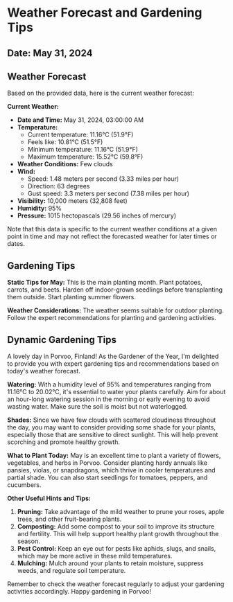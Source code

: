 # Weather Forecast and Gardening Tips
## Date: May 31, 2024

## Weather Forecast
Based on the provided data, here is the current weather forecast:

**Current Weather:**

* **Date and Time:** May 31, 2024, 03:00:00 AM
* **Temperature:**
	+ Current temperature: 11.16°C (51.9°F)
	+ Feels like: 10.81°C (51.5°F)
	+ Minimum temperature: 11.16°C (51.9°F)
	+ Maximum temperature: 15.52°C (59.8°F)
* **Weather Conditions:** Few clouds
* **Wind:**
	+ Speed: 1.48 meters per second (3.33 miles per hour)
	+ Direction: 63 degrees
	+ Gust speed: 3.3 meters per second (7.38 miles per hour)
* **Visibility:** 10,000 meters (32,808 feet)
* **Humidity:** 95%
* **Pressure:** 1015 hectopascals (29.56 inches of mercury)

Note that this data is specific to the current weather conditions at a given point in time and may not reflect the forecasted weather for later times or dates.
## Gardening Tips
**Static Tips for May:**
This is the main planting month. Plant potatoes, carrots, and beets. Harden off indoor-grown seedlings before transplanting them outside. Start planting summer flowers.

**Weather Considerations:**
The weather seems suitable for outdoor planting. Follow the expert recommendations for planting and gardening activities.
## Dynamic Gardening Tips
A lovely day in Porvoo, Finland! As the Gardener of the Year, I'm delighted to provide you with expert gardening tips and recommendations based on today's weather forecast.

**Watering:** With a humidity level of 95% and temperatures ranging from 11.16°C to 20.02°C, it's essential to water your plants carefully. Aim for about an hour-long watering session in the morning or early evening to avoid wasting water. Make sure the soil is moist but not waterlogged.

**Shades:** Since we have few clouds with scattered cloudiness throughout the day, you may want to consider providing some shade for your plants, especially those that are sensitive to direct sunlight. This will help prevent scorching and promote healthy growth.

**What to Plant Today:** May is an excellent time to plant a variety of flowers, vegetables, and herbs in Porvoo. Consider planting hardy annuals like pansies, violas, or snapdragons, which thrive in cooler temperatures and partial shade. You can also start seedlings for tomatoes, peppers, and cucumbers.

**Other Useful Hints and Tips:**

1. **Pruning:** Take advantage of the mild weather to prune your roses, apple trees, and other fruit-bearing plants.
2. **Composting:** Add some compost to your soil to improve its structure and fertility. This will help support healthy plant growth throughout the season.
3. **Pest Control:** Keep an eye out for pests like aphids, slugs, and snails, which may be more active in these mild temperatures.
4. **Mulching:** Mulch around your plants to retain moisture, suppress weeds, and regulate soil temperature.

Remember to check the weather forecast regularly to adjust your gardening activities accordingly. Happy gardening in Porvoo!